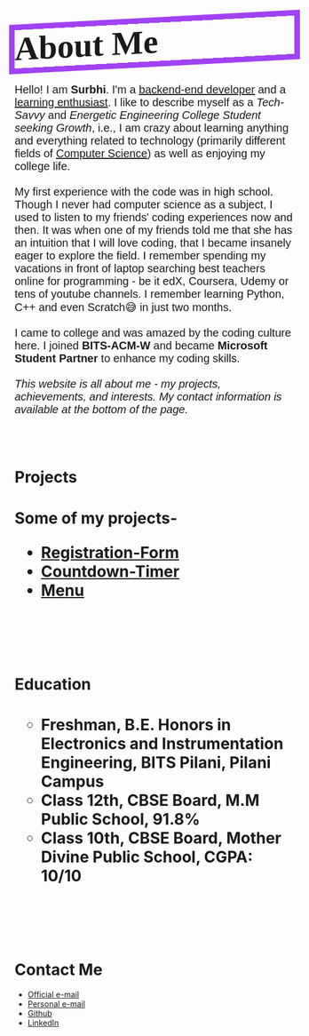 <body>

  <h1 style = "font-size: 60px; font-family: didot; transform: skewY(-3deg); box-shadow: 0 0 0 10px #a142f4">About Me</h1>
   
   <p style = "font-size: 20px; font-family: helvetica;">Hello! I am <strong>Surbhi</strong>. I'm a <u>backend-end developer</u> and a <u>learning enthusiast</u>. I like to describe myself as a <i>Tech-Savvy</i> and <i>Energetic Engineering College Student seeking Growth</i>, i.e., I am crazy about learning anything and everything related to technology (primarily different fields of <u>Computer Science</u>) as well as enjoying my college life.
<br><br>
My first experience with the code was in high school. Though I never had computer science as a subject, I used to listen to my friends' coding experiences now and then. It was when one of my friends told me that she has an intuition that I will love coding, that I became insanely eager to explore the field. I remember spending my vacations in front of laptop searching best teachers online for programming - be it edX, Coursera, Udemy or tens of youtube channels. I remember learning Python, C++ and even Scratch😅 in just two months. 
<br><br>
  I came to college and was amazed by the coding culture here.  I joined <strong>BITS-ACM-W</strong> and became <strong>Microsoft Student Partner</strong> to enhance my coding skills.
<br><br>
<i>This website is all about me - my projects, achievements, and interests. My contact information is available at the bottom of the page.</i></p>
<br><br>
  <h1>Projects<h1>
  <p>Some of my projects-
    <ul>
      <li>
        <a href="https://github.com/surbhigoel191/Registration-Form">Registration-Form</a>
      </li>  
    <li>
        <a href="https://github.com/surbhigoel191/Countdown-Timer">Countdown-Timer</a>
      </li>  
   <li>
        <a href="https://github.com/surbhigoel191/menu">Menu</a>
      </li>  
  </ul></p>
  <br><br>
  <h1>Education<h1>
     <p><ul type = "circle">
         <li>Freshman, B.E. Honors in Electronics and Instrumentation Engineering, BITS Pilani, Pilani Campus</li>
       <li>Class 12th, CBSE Board, M.M Public School, 91.8%</li>
       <li>Class 10th, CBSE Board, Mother Divine Public School, CGPA: 10/10</li>
    </ul></p>
    <br><br>
    <h1>Contact Me</h1>
  <p><ul>
   <li>
      <a href="f20180424@pilani.bits-pilani.ac.in">Official e-mail</a>
   </li>
   <li>
      <a href="surbhigoel219@gmail.com">Personal e-mail</a>
   </li>
   <li>
      <a href="https://github.com/surbhigoel191">Github</a>
   </li>
   <li>
      <a href="https://linkedin.com/in/surbhi-goel-194846177/">LinkedIn</a>
   </li>
    </ul></p>

</body>
